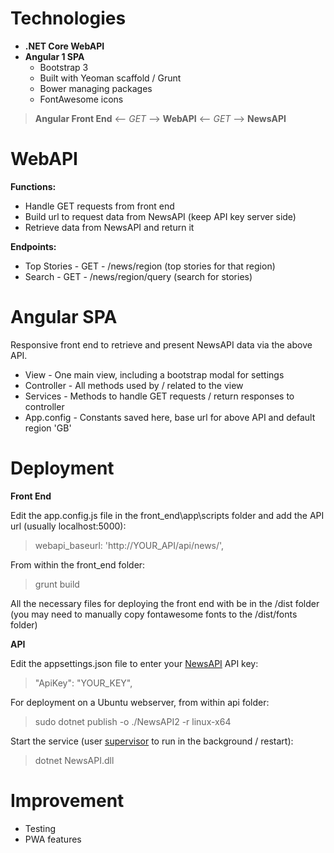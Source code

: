 # Technologies

- **.NET Core WebAPI**
- **Angular 1 SPA**
  - Bootstrap 3
  - Built with Yeoman scaffold / Grunt
  - Bower managing packages
  - FontAwesome icons

> **Angular Front End** <-- *GET* --> **WebAPI** <-- *GET* --> **NewsAPI**

# WebAPI 
  **Functions:**
  - Handle GET requests from front end 
  - Build url to request data from NewsAPI (keep API key server side)
  - Retrieve data from NewsAPI and return it

**Endpoints:**
- Top Stories - GET - /news/region (top stories for that region)
- Search - GET - /news/region/query (search for stories)

# Angular SPA
Responsive front end to retrieve and present NewsAPI data via the above API.

- View - One main view, including a bootstrap modal for settings 
- Controller - All methods used by  / related to the view
- Services - Methods to handle GET requests / return responses to controller
- App.config - Constants saved here, base url for above API and default region 'GB'

# Deployment

**Front End**

Edit the app.config.js file in the front_end\app\scripts folder and add the API url (usually localhost:5000):
>webapi_baseurl: 'http://YOUR_API/api/news/',

From within the front_end folder:
>grunt build

All the necessary files for deploying the front end with be in the /dist folder  (you may need to manually copy fontawesome fonts to the /dist/fonts folder)


**API**

Edit the appsettings.json file to enter your [NewsAPI](https://newsapi.org/) API key:
>  "ApiKey": "YOUR_KEY",

For deployment on a Ubuntu webserver, from within api folder:
> sudo dotnet publish -o ./NewsAPI2 -r linux-x64

Start the service (user [supervisor](http://supervisord.org) to run in the background / restart):
> dotnet NewsAPI.dll

# Improvement 
- Testing
- PWA features

